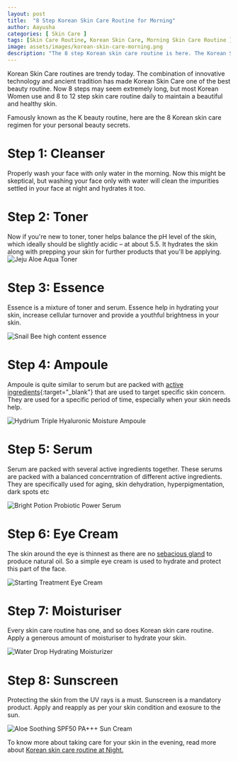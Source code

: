 ```yaml
---
layout: post
title:  "8 Step Korean Skin Care Routine for Morning"
author: Aayusha
categories: [ Skin Care ]
tags: [Skin Care Routine, Korean Skin Care, Morning Skin Care Routine ]
image: assets/images/korean-skin-care-morning.png
description: "The 8 step Korean skin care routine is here. The Korean Skin Care Steps are super easy for glass skin."
---
```


Korean Skin Care routines are trendy today. The combination of innovative technology and ancient tradition has made Korean Skin Care one of the best beauty routine. Now 8 steps may seem extremely long, but most Korean Women use and 8 to 12 step skin care routine daily to maintain a beautiful and healthy skin. 

Famously known as the K beauty routine, here are the 8 Korean skin care regimen for your personal beauty secrets.

# Step 1: Cleanser
Properly wash your face with only water in the morning. Now this might be skeptical, but washing your face only with water will clean the impurities settled in your face at night and hydrates it too. 

# Step 2: Toner
Now if you're new to toner, toner helps balance the pH level of the skin, which ideally should be slightly acidic – at about 5.5. It hydrates the skin along with prepping your skin for further products that you'll be applying.
![Jeju Aloe Aqua Toner](/assets/images/aloe-toner.png "Jeju Aloe Aqua Toner ")


# Step 3: Essence
Essence is a mixture of toner and serum. Essence help in hydrating your skin, increase cellular turnover and provide a youthful brightness in your skin.

![Snail Bee high content essence ](/assets/images/Snail-essence.png "Snail Bee high content essence ")

# Step 4: Ampoule
Ampoule is quite similar to serum but are packed with [active ingredients](https://sheenycare.com/active-ingredients-for-skin-care/){:target="_blank"} that are used to target specific skin concern. They are used for a specific period of time, especially when your skin needs help.

![Hydrium Triple Hyaluronic Moisture Ampoule](/assets/images/ampoule.png "Hydrium Triple Hyaluronic Moisture Ampoule")

# Step 5: Serum
Serum are packed with several active ingredients together. These serums are packed with a balanced concerntration of different active ingredients. They are specifically used for aging, skin dehydration, hyperpigmentation, dark spots etc 

![Bright Potion Probiotic Power Serum](/assets/images/serum.png "Bright Potion Probiotic Power Serum")

# Step 6: Eye Cream
The skin around the eye is thinnest as there are no <a href="https://www.google.com/search?channel=fs&client=ubuntu&q=sebaceous+glands" rel="nofollow" target="_blank"> sebacious gland</a> to produce natural oil. So a simple eye cream is used to hydrate and protect this part of the face.

![Starting Treatment Eye Cream ](/assets/images/eyecream.png "Starting Treatment Eye Cream ")

# Step 7: Moisturiser
Every skin care routine has one, and so does Korean skin care routine. Apply a generous amount of moisturiser to hydrate your skin.

![Water Drop Hydrating Moisturizer](/assets/images/moisturiser.png "Water Drop Hydrating Moisturizer")

# Step 8: Sunscreen
Protecting the skin from the UV rays is a must. Sunscreen is a mandatory product. Apply and reapply as per your skin condition and exosure to the sun.

![Aloe Soothing SPF50 PA+++ Sun Cream](/assets/images/sunscreen.png "Aloe Soothing SPF50 PA+++ Sun Cream")

To know more about taking care for your skin in the evening, read more about <a href="https://sheenycare.com/korean-skin-care-routine-night/" rel="dofollow" target="_blank">Korean skin care routine at Night.</a>
